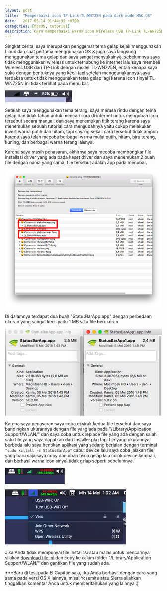 ```yaml
---
layout: post
title:  "Memperbaiki icon TP-Link TL-WN725N pada dark mode MAC OS"
date:   2017-05-14 01:44:32 +0700
categories: [macOS, tutorial]
description: Cara memperbaiki warna icon Wireless USB TP-Link TL-WN725N yang gelap pada tema dark mode Mac OS X El Capitan
---
```


Singkat cerita, saya merupakan penggemar tema gelap sejak menggunakan Linux dan saat pertama menggunakan OS X juga saya langsung menggunakan tema gelap dan saya sangat menyukainya, sebelumnya saya tidak menggunakan wireless untuk terhubung ke internet lalu saya membeli Wireless USB dari TP-Link dengan model TL-WN725N, entah kenapa saya suka dengan bentuknya yang kecil tapi setelah menggunakannya saya terpaksa untuk tidak menggunakan tema gelap lagi karena icon sinyal TL-WN725N ini tidak terlihat pada menu bar.

![TL-WN725N Dark](/static/img/posts/2017-05/old.png "TL-WN725N Dark")

Setelah saya menggunakan tema terang, saya merasa rindu dengan tema gelap dan tidak tahan untuk mencari cara di internet untuk mengubah icon tersebut secara manual, dan saya menemukan titik terang karena saya menemukan sebuah tutorial cara mengubahnya yaitu cukup melakukan invert warna putih dan hitam, tapi sayang sekali cara tersebut tidak ampuh karena saya telah mecoba berbagai warna mulai putih, hitam, biru terang, kuning, dan berbagai warna terang lainnya.

Karena saya masih penasaran, akhirnya saya mecoba membongkar file installasi driver yang ada pada kaset driver dan saya menemukan 2 buah file dengan nama yang sama, file tersebut adalah app pada menubar.

![TL-WN725N Dark](/static/img/posts/2017-05/driver-tplink.png "TL-WN725N Dark")

Di dalamnya terdapat dua buah "StatusBarApp.app" dengan perbedaan ukuran yang sangat kecil yaitu 1 MB satu file berukuran.

![TL-WN725N Ukuran](/static/img/posts/2017-05/ukuran-tplink.png "TL-WN725N Ukuran")

Karena saya penasaran saya coba ekstrak kedua file tersebut dan saya bandingkan ukurannya dengan file yang ada pada "/Library/Application Support/WLAN/" dan saya coba untuk replace file yang ada dengan salah satu file yang saya dapatkan dari Installer.pkg tapi file yang ukurannya berbeda lalu saya hentikan aplikasi yang sedang berjalan dengan terminal `"sudo killall -c StatusBarApp"` cabut device lalu saya coba jalakan file yang baru saja saya copy dan ubah tema gelap lalu colok device kembali, dan berhasil warna icon sinyal tidak gelap seperti sebelumnya.

![TL-WN725N Dark](/static/img/posts/2017-05/new.png "TL-WN725N Dark")

![TL-WN725N Dark](/static/img/posts/2017-05/new-expand.png "TL-WN725N Dark")

Jika Anda tidak mempunyai file installasi atau malas untuk mencarinya silakan [download file ini](http://bit.ly/2pKF5Tp) dan copy ke dalam folder "/Library/Application Support/WLAN/" dan gantikan file yang sudah ada.

***Baru di test pada El Capitan saja, jika Anda berhasil dengan cara yang sama pada versi OS X lainnya, misal Yosemite atau Sierra silahkan tinggalkan komentar Anda untuk memberitahukan yang lainnya :)

